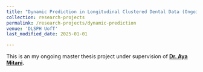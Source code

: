 ```yaml
---
title: "Dynamic Prediction in Longitudinal Clustered Dental Data (Ongoing)"
collection: research-projects
permalink: /research-projects/dynamic-prediction
venue: 'DLSPH UofT'
last_modified_date: 2025-01-01 

---
```


This is an my ongoing master thesis project under supervision of [**Dr. Aya Mitani**](https://www.ayamitani.com/).
